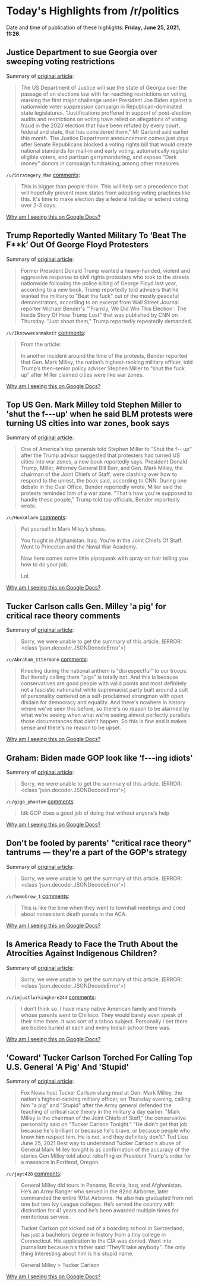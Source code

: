 # Today's Highlights from /r/politics

Date and time of publication of these highlights: **Friday, June 25, 2021, 11:26**.

## Justice Department to sue Georgia over sweeping voting restrictions

Summary of [original article](https://www.independent.co.uk/news/world/americas/us-politics/georgia-voting-law-lawsuit-biden-b1872859.html?utm_content=Echobox&utm_medium=Social&utm_source=Twitter#Echobox=1624632742):

> The US Department of Justice will sue the state of Georgia over the passage of an elections law with far-reaching restrictions on voting, marking the first major challenge under President Joe Biden against a nationwide voter suppression campaign in Republican-dominated state legislatures. "Justifications proffered in support of post-election audits and restrictions on voting have relied on allegations of voting fraud in the 2020 election that have been refuted by every court, federal and state, that has considered them," Mr Garland said earlier this month. The Justice Department announcement comes just days after Senate Republicans blocked a voting rights bill that would create national standards for mail-in and early voting, automatically register eligible voters, end partisan gerrymandering, and expose "Dark money" donors in campaign fundraising, among other measures.

`/u/Strategery_Man` [comments](https://www.reddit.com/r/politics/comments/o7p9pg/justice_department_to_sue_georgia_over_sweeping/):

> This is bigger than people think. This will help set a precedence that will hopefully prevent more states from adopting voting practices like this. It's time to make election day a federal holiday or extend voting over 2-3 days.

[Why am I seeing this on Google Docs?](https://docs.google.com/document/d/1Dc6We63vOXIZsc0op-Bt4abqkYjXzOigalQqFxmvvbM/edit?usp=sharing)

## Trump Reportedly Wanted Military To ‘Beat The F**k’ Out Of George Floyd Protesters

Summary of [original article](https://www.huffpost.com/entry/donald-trump-george-floyd-protesters-shoot_n_60d57498e4b0c101fc86ac88):

> Former President Donald Trump wanted a heavy-handed, violent and aggressive response to civil rights protesters who took to the streets nationwide following the police killing of George Floyd last year, according to a new book. Trump reportedly told advisers that he wanted the military to "Beat the fuck" out of the mostly peaceful demonstrators, according to an excerpt from Wall Street Journal reporter Michael Bender's "'Frankly, We Did Win This Election': The Inside Story Of How Trump Lost" that was published by CNN on Thursday. "Just shoot them," Trump reportedly repeatedly demanded.

`/u/Iknowwecanmakeit` [comments](https://www.reddit.com/r/politics/comments/o7n9c2/trump_reportedly_wanted_military_to_beat_the_fk/):

> From the article:
> 
> 
> In another incident around the time of the protests, Bender reported that Gen. Mark Milley, the nation’s highest-ranking military officer, told Trump’s then-senior policy adviser Stephen Miller to “shut the fuck up” after Miller claimed cities were like war zones.

[Why am I seeing this on Google Docs?](https://docs.google.com/document/d/1Dc6We63vOXIZsc0op-Bt4abqkYjXzOigalQqFxmvvbM/edit?usp=sharing)

## Top US Gen. Mark Milley told Stephen Miller to 'shut the f---up' when he said BLM protests were turning US cities into war zones, book says

Summary of [original article](https://www.businessinsider.com/mark-milley-told-stephen-miller-shut-up-blm-comments-book-2021-6):

> One of America's top generals told Stephen Miller to "Shut the f-- up" after the Trump advisor suggested that protesters had turned US cities into war zones, a new book reportedly says. President Donald Trump, Miller, Attorney General Bill Barr, and Gen. Mark Milley, the chairman of the Joint Chiefs of Staff, were clashing over how to respond to the unrest, the book said, according to CNN. During one debate in the Oval Office, Bender reportedly wrote, Miller said the protests reminded him of a war zone. "That's how you're supposed to handle these people," Trump told top officials, Bender reportedly wrote.

`/u/HunkAlarm` [comments](https://www.reddit.com/r/politics/comments/o7okzl/top_us_gen_mark_milley_told_stephen_miller_to/):

> Put yourself in Mark Miley’s shoes.
> 
> You fought in Afghanistan. Iraq. You’re in the Joint Chiefs Of Staff. Went to Princeton and the Naval War Academy.
> 
> Now here comes some little pipsqueak with spray on hair telling you how to do your job.
> 
> Lol.

[Why am I seeing this on Google Docs?](https://docs.google.com/document/d/1Dc6We63vOXIZsc0op-Bt4abqkYjXzOigalQqFxmvvbM/edit?usp=sharing)

## Tucker Carlson calls Gen. Milley 'a pig' for critical race theory comments

Summary of [original article](https://www.newsweek.com/tucker-carlson-calls-general-mark-milley-pig-critical-race-theory-comments-1604029):

> Sorry, we were unable to get the summary of this article. (ERROR: <class 'json.decoder.JSONDecodeError'>)

`/u/Abraham_Ittermann` [comments](https://www.reddit.com/r/politics/comments/o7lxsd/tucker_carlson_calls_gen_milley_a_pig_for/):

> Kneeling during the national anthem is "disrespectful" to our troops. But literally calling them "pigs" is totally not. And this is because conservatives are good people with valid points and most definitely not a fascistic nationalist white supremacist party built around a cult of personality centered on a self-proclaimed strongman with open disdain for democracy and equality. And there's nowhere in history where we've seen this before, so there's no reason to be alarmed by what we're seeing when what we're seeing almost perfectly parallels those circumstances that didn't happen. So this is fine and it makes sense and there's no reason to be upset.

[Why am I seeing this on Google Docs?](https://docs.google.com/document/d/1Dc6We63vOXIZsc0op-Bt4abqkYjXzOigalQqFxmvvbM/edit?usp=sharing)

## Graham: Biden made GOP look like ‘f---ing idiots’

Summary of [original article](https://www.politico.com/newsletters/playbook/2021/06/25/graham-biden-made-gop-look-like-fing-idiots-493371?cid=su_tw_pb):

> Sorry, we were unable to get the summary of this article. (ERROR: <class 'json.decoder.JSONDecodeError'>)

`/u/giga_phantom` [comments](https://www.reddit.com/r/politics/comments/o7msl1/graham_biden_made_gop_look_like_fing_idiots/):

> Idk GOP does a good job of doing that without anyone’s help

[Why am I seeing this on Google Docs?](https://docs.google.com/document/d/1Dc6We63vOXIZsc0op-Bt4abqkYjXzOigalQqFxmvvbM/edit?usp=sharing)

## Don't be fooled by parents' "critical race theory" tantrums — they're a part of the GOP's strategy

Summary of [original article](https://www.salon.com/2021/06/24/dont-be-fooled-by-parents-critical-race-theory-tantrums--theyre-a-part-of-the-gops-strategy/):

> Sorry, we were unable to get the summary of this article. (ERROR: <class 'json.decoder.JSONDecodeError'>)

`/u/homebrew_1` [comments](https://www.reddit.com/r/politics/comments/o7mfns/dont_be_fooled_by_parents_critical_race_theory/):

> This is like the time when they went to townhall meetings and cried about nonexistent death panels in the ACA.

[Why am I seeing this on Google Docs?](https://docs.google.com/document/d/1Dc6We63vOXIZsc0op-Bt4abqkYjXzOigalQqFxmvvbM/edit?usp=sharing)

## Is America Ready to Face the Truth About the Atrocities Against Indigenous Children?

Summary of [original article](https://newrepublic.com/article/162821/america-ready-face-truth-atrocities-indigenous-children):

> Sorry, we were unable to get the summary of this article. (ERROR: <class 'json.decoder.JSONDecodeError'>)

`/u/imjustlurkinghere244` [comments](https://www.reddit.com/r/politics/comments/o7ldur/is_america_ready_to_face_the_truth_about_the/):

> I don’t think so. I have many native American family and friends whose parents went to Chilloco. They would barely even speak of their time there. It was sort of a taboo subject. Personally I bet there are bodies buried at each and every Indian school there was.

[Why am I seeing this on Google Docs?](https://docs.google.com/document/d/1Dc6We63vOXIZsc0op-Bt4abqkYjXzOigalQqFxmvvbM/edit?usp=sharing)

## 'Coward' Tucker Carlson Torched For Calling Top U.S. General 'A Pig' And 'Stupid'

Summary of [original article](https://m.huffpost.com/us/entry/us_60d54170e4b00bad2be5af65):

> Fox News host Tucker Carlson slung mud at Gen. Mark Milley, the nation's highest-ranking military officer, on Thursday evening, calling him "a pig" and "Stupid" after the Army general defended the teaching of critical race theory in the military a day earlier. "Mark Milley is the chairman of the Joint Chiefs of Staff," the conservative personality said on "Tucker Carlson Tonight." "He didn't get that job because he's brilliant or because he's brave, or because people who know him respect him. He is not, and they definitely don't." Ted Lieu June 25, 2021 Best way to understand Tucker Carlson's abuse of General Mark Milley tonight is as confirmation of the accuracy of the stories Gen Milley told about rebuffing ex President Trump's order for a massacre in Portland, Oregon.

`/u/jayc428` [comments](https://www.reddit.com/r/politics/comments/o7hay5/coward_tucker_carlson_torched_for_calling_top_us/):

> General Milley did tours in Panama, Bosnia, Iraq, and Afghanistan. He’s an Army Ranger who served in the 82nd Airborne, later commanded the entire 101st Airborne. He also has graduated from not one but two Ivy League colleges. He’s served the country with distinction for 41 years and he’s been awarded multiple times for meritorious service. 
> 
> Tucker Carlson got kicked out of a boarding school in Switzerland, has just a bachelors degree in history from a tiny college in Connecticut. His application to the CIA was denied. Went into journalism because his father said “They’ll take anybody”. The only thing interesting about him is his stupid name. 
> 
> General Milley > Tucker Carlson

[Why am I seeing this on Google Docs?](https://docs.google.com/document/d/1Dc6We63vOXIZsc0op-Bt4abqkYjXzOigalQqFxmvvbM/edit?usp=sharing)

